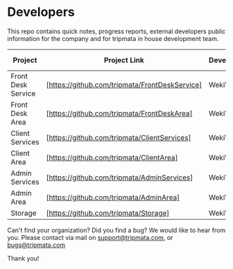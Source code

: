 # Developers
This repo contains quick notes, progress reports, external developers public information for the company and for tripmata in house development team.

Project | Project Link | Developer | Date started | Date completed | Documentation link
--------|--------------|-----------|--------------|----------------|-------------------
Front Desk Service | [https://github.com/tripmata/FrontDeskService] | WekiWork | 22/10/2020 | 23/10/2020 | [https://github.com/tripmata/Developers/blob/master/WekiWork/FrontDeskServices/documentation.md]
Front Desk Area | [https://github.com/tripmata/FrontDeskArea] | WekiWork | 23/10/2020 | 24/10/2020 | [https://github.com/tripmata/Developers/blob/master/WekiWork/FrontDeskArea/documentation.md]
Client Services | [https://github.com/tripmata/ClientServices] | WekiWork | 24/10/2020 | 24/10/2020 | [https://github.com/tripmata/Developers/blob/master/WekiWork/ClientServices/controllers.md] or [https://github.com/tripmata/Developers/blob/master/WekiWork/ClientServices/documentation.md]
Client Area | [https://github.com/tripmata/ClientArea] | WekiWork | unknown | unknown | unknown
Admin Services | [https://github.com/tripmata/AdminServices] | WekiWork | unknown | unknown | unknown
Admin Area | [https://github.com/tripmata/AdminArea] | WekiWork | unknown | unknown | unknown
Storage | [https://github.com/tripmata/Storage] | WekiWork | 25/10/2020 | 25/10/2020 | [https://github.com/tripmata/Storage/blob/master/readme.md]

Can't find your organization? Did you find a bug? We would like to hear from you. Please contact via mail on support@tripmata.com, or bugs@tripmata.com 

Thank you!